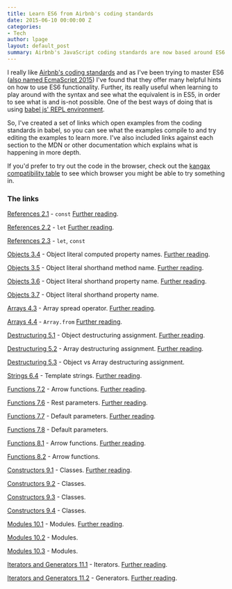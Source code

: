 ```yaml
---
title: Learn ES6 from Airbnb's coding standards
date: 2015-06-10 00:00:00 Z
categories:
- Tech
author: lpage
layout: default_post
summary: Airbnb's JavaScript coding standards are now based around ES6 and contain many guidelines to help you take advantage of its features. In this blog post I'll present some resources I created to help you learn ES6 through their guidelines.
---
```


I really like [Airbnb's coding standards][the standards] and as I've been trying to master ES6 ([also named EcmaScript 2015][es2015]) I've found that they offer many helpful hints on how to use ES6 functionality. Further, its really useful when learning to play around with the syntax and see what the equivalent is in ES5, in order to see what is and is-not possible. One of the best ways of doing that is using [babel js' REPL environment][babel repl].

So, I've created a set of links which open examples from the coding standards in babel, so you can see what the examples compile to and try editing the examples to learn more. I've also included links against each section to the MDN or other documentation which explains what is happening in more depth.

If you'd prefer to try out the code in the browser, check out the [kangax compatibility table][kangax] to see which browser you might be able to try something in.

### The links

[References 2.1][2.1] - `const` [Further reading][const].

[References 2.2][2.2] - `let` [Further reading][let].

[References 2.3][2.3] - `let`, `const`

[Objects 3.4][3.4] - Object literal computed property names. [Further reading][Object literal ES6].

[Objects 3.5][3.5] - Object literal shorthand method name. [Further reading][Object literal ES6].

[Objects 3.6][3.6] - Object literal shorthand property name. [Further reading][Object literal ES6].

[Objects 3.7][3.7] - Object literal shorthand property name.

[Arrays 4.3][4.3] - Array spread operator. [Further reading][Spread operator].

[Arrays 4.4][4.4] - `Array.from` [Further reading][Array.from].

[Destructuring 5.1][5.1] - Object destructuring assignment. [Further reading][destructuring].

[Destructuring 5.2][5.2] - Array destructuring assignment. [Further reading][destructuring].

[Destructuring 5.3][5.3] - Object vs Array destructuring assignment.

[Strings 6.4][6.4] - Template strings. [Further reading][template strings].

[Functions 7.2][7.2] - Arrow functions. [Further reading][arrow functions].

[Functions 7.6][7.6] - Rest parameters. [Further reading][rest parameters].

[Functions 7.7][7.7] - Default parameters. [Further reading][default parameters].

[Functions 7.8][7.8] - Default parameters.

[Functions 8.1][8.1] - Arrow functions. [Further reading][arrow functions].

[Functions 8.2][8.2] - Arrow functions.

[Constructors 9.1][9.1] - Classes. [Further reading][classes].

[Constructors 9.2][9.2] - Classes.

[Constructors 9.3][9.3] - Classes.

[Constructors 9.4][9.4] - Classes.

[Modules 10.1][10.1] - Modules. [Further reading][modules].

[Modules 10.2][10.2] - Modules.

[Modules 10.3][10.3] - Modules.

[Iterators and Generators 11.1][11.1] - Iterators. [Further reading][iterators].

[Iterators and Generators 11.2][11.2] - Generators. [Further reading][generators].

[the standards]: https://github.com/airbnb/javascript
[Spread operator]: https://developer.mozilla.org/en-US/docs/Web/JavaScript/Reference/Operators/Spread_operator
[Array.from]: https://developer.mozilla.org/en-US/docs/Web/JavaScript/Reference/Global_Objects/Array/from
[Object literal ES6]: https://developer.mozilla.org/en-US/docs/Web/JavaScript/Reference/Operators/Object_initializer#New_notations_in_ECMAScript_6
[const]: https://developer.mozilla.org/en-US/docs/Web/JavaScript/Reference/Statements/const
[let]: https://developer.mozilla.org/en-US/docs/Web/JavaScript/Reference/Statements/let
[destructuring]: https://developer.mozilla.org/en-US/docs/Web/JavaScript/Reference/Operators/Destructuring_assignment
[es2015]: https://esdiscuss.org/topic/javascript-2015
[babel repl]: http://babeljs.io/repl/
[template strings]: https://developer.mozilla.org/en-US/docs/Web/JavaScript/Reference/template_strings
[arrow functions]: https://developer.mozilla.org/en-US/docs/Web/JavaScript/Reference/Functions/Arrow_functions
[rest parameters]: https://developer.mozilla.org/en-US/docs/Web/JavaScript/Reference/Functions/rest_parameters
[kangax]: https://kangax.github.io/compat-table/es6/
[default parameters]: https://developer.mozilla.org/en-US/docs/Web/JavaScript/Reference/Functions/Default_parameters
[classes]: https://developer.mozilla.org/en-US/docs/Web/JavaScript/Reference/Classes
[modules]: http://www.2ality.com/2014/09/es6-modules-final.html
[iterators]: https://developer.mozilla.org/en-US/docs/Web/JavaScript/Reference/Statements/for...of
[generators]: https://developer.mozilla.org/en-US/docs/Web/JavaScript/Reference/Statements/function*
[2.1]: http://babeljs.io/repl/#?experimental=true&evaluate=true&loose=false&spec=false&code=%2F%2F%20References%20-%20https%3A%2F%2Fgithub.com%2Fairbnb%2Fjavascript%232.1%0A%0A%2F%2F%20Use%20const%20for%20all%20of%20your%20references%3B%20avoid%20using%20var.%0A%2F%2F%20%20%20Why%3F%20This%20ensures%20that%20you%20can%27t%20reassign%20your%20references%20(mutation)%2C%20which%20can%20lead%20to%20bugs%20and%20difficult%20to%20comprehend%20code.%0A%0A%2F%2F%20bad%0Avar%20a%20%3D%201%3B%0Avar%20b%20%3D%202%3B%0A%0A%2F%2F%20good%0Aconst%20c%20%3D%201%3B%0Aconst%20d%20%3D%202%3B%0A
[2.2]: http://babeljs.io/repl/#?experimental=true&evaluate=true&loose=false&spec=false&code=%2F%2F%20References%20-%20https%3A%2F%2Fgithub.com%2Fairbnb%2Fjavascript%232.2%0A%0A%2F%2F%20If%20you%20must%20mutate%20references%2C%20use%20let%20instead%20of%20var.%0A%2F%2F%20%20%20Why%3F%20let%20is%20block-scoped%20rather%20than%20function-scoped%20like%20var.%0A%20%20%0A%2F%2F%20bad%0Avar%20counta%20%3D%201%3B%0Aif%20(true)%20%7B%0A%20%20counta%20%2B%3D%201%3B%0A%7D%0A%0A%2F%2F%20good%2C%20use%20the%20let.%0Alet%20countb%20%3D%201%3B%0Aif%20(true)%20%7B%0A%20%20countb%20%2B%3D%201%3B%0A%7D%0A
[2.3]: http://babeljs.io/repl/#?experimental=true&evaluate=true&loose=false&spec=false&code=%2F%2F%20References%20-%20https%3A%2F%2Fgithub.com%2Fairbnb%2Fjavascript%232.3%0A%0A%2F%2F%20Note%20that%20both%20let%20and%20const%20are%20block-scoped.%0A%0A%2F%2F%20const%20and%20let%20only%20exist%20in%20the%20blocks%20they%20are%20defined%20in.%0A%7B%0A%20%20let%20e%20%3D%201%3B%0A%20%20const%20f%20%3D%201%3B%0A%7D%0Aconsole.log(e)%3B%20%2F%2F%20ReferenceError%0Aconsole.log(f)%3B%20%2F%2F%20ReferenceError
[3.4]: http://babeljs.io/repl/#?experimental=false&evaluate=true&loose=false&spec=false&code=%2F%2F%20Objects%20-%20https%3A%2F%2Fgithub.com%2Fairbnb%2Fjavascript%233.4%0A%0A%2F%2F%20Use%20computed%20property%20names%20when%20creating%20objects%20with%20dynamic%20property%20names.%0A%2F%2F%20%20%20Why%3F%20They%20allow%20you%20to%20define%20all%20the%20properties%20of%20an%20object%20in%20one%20place.%0A%0A%20%20function%20getKey(k)%20%7B%0A%20%20%20%20return%20%60a%20key%20named%20%24%7Bk%7D%60%3B%0A%20%20%7D%0A%0A%20%20%2F%2F%20bad%0A%20%20const%20obja%20%3D%20%7B%0A%20%20%20%20id%3A%205%2C%0A%20%20%20%20name%3A%20%27San%20Francisco%27%2C%0A%20%20%7D%3B%0A%20%20obja%5BgetKey(%27enabled%27)%5D%20%3D%20true%3B%0A%0A%20%20%2F%2F%20good%0A%20%20const%20objb%20%3D%20%7B%0A%20%20%20%20id%3A%205%2C%0A%20%20%20%20name%3A%20%27San%20Francisco%27%2C%0A%20%20%20%20%5BgetKey(%27enabled%27)%5D%3A%20true%2C%0A%20%20%7D%3B
[3.5]: http://babeljs.io/repl/#?experimental=false&evaluate=true&loose=false&spec=false&code=%2F%2F%20Objects%20-%20https%3A%2F%2Fgithub.com%2Fairbnb%2Fjavascript%233.5%0A%0A%2F%2F%20Use%20object%20method%20shorthand.%0A%0A%2F%2F%20bad%0Aconst%20atoma%20%3D%20%7B%0A%20%20value%3A%201%2C%0A%0A%20%20addValue%3A%20function%20(value)%20%7B%0A%20%20%20%20return%20atom.value%20%2B%20value%3B%0A%20%20%7D%2C%0A%7D%3B%0A%0A%2F%2F%20good%0Aconst%20atomb%20%3D%20%7B%0A%20%20value%3A%201%2C%0A%0A%20%20addValue(value)%20%7B%0A%20%20%20%20return%20atom.value%20%2B%20value%3B%0A%20%20%7D%2C%0A%7D%3B
[3.6]: http://babeljs.io/repl/#?experimental=false&evaluate=true&loose=false&spec=false&code=%2F%2F%20Objects%20-%20https%3A%2F%2Fgithub.com%2Fairbnb%2Fjavascript%233.6%0A%0A%2F%2F%20Use%20property%20value%20shorthand.%0A%2F%2F%20%20%20Why%3F%20It%20is%20shorter%20to%20write%20and%20descriptive.%0A%0A%20%20const%20lukeSkywalker%20%3D%20%27Luke%20Skywalker%27%3B%0A%0A%20%20%2F%2F%20bad%0A%20%20const%20obja%20%3D%20%7B%0A%20%20%20%20lukeSkywalker%3A%20lukeSkywalker%0A%20%20%7D%3B%0A%0A%20%20%2F%2F%20good%0A%20%20const%20objb%20%3D%20%7B%0A%20%20%20%20lukeSkywalker%0A%20%20%7D%3B
[3.7]: http://babeljs.io/repl/#?experimental=false&evaluate=true&loose=false&spec=false&code=%2F%2F%20Objects%20-%20https%3A%2F%2Fgithub.com%2Fairbnb%2Fjavascript%233.7%0A%0A%2F%2F%20Group%20your%20shorthand%20properties%20at%20the%20beginning%20of%20your%20object%20declaration.%0A%2F%2F%20%20%20Why%3F%20It%27s%20easier%20to%20tell%20which%20properties%20are%20using%20the%20shorthand.%0A%0Aconst%20anakinSkywalker%20%3D%20%27Anakin%20Skywalker%27%3B%0Aconst%20lukeSkywalker%20%3D%20%27Luke%20Skywalker%27%3B%0A%0A%2F%2F%20bad%0Aconst%20obja%20%3D%20%7B%0A%20%20episodeOne%3A%201%2C%0A%20%20twoJedisWalkIntoACantina%3A%202%2C%0A%20%20lukeSkywalker%2C%0A%20%20episodeThree%3A%203%2C%0A%20%20mayTheFourth%3A%204%2C%0A%20%20anakinSkywalker%2C%0A%7D%3B%0A%0A%2F%2F%20good%0Aconst%20objb%20%3D%20%7B%0A%20%20lukeSkywalker%2C%0A%20%20anakinSkywalker%2C%0A%20%20episodeOne%3A%201%2C%0A%20%20twoJedisWalkIntoACantina%3A%202%2C%0A%20%20episodeThree%3A%203%2C%0A%20%20mayTheFourth%3A%204%2C%0A%7D%3B
[4.3]: http://babeljs.io/repl/#?experimental=false&evaluate=true&loose=true&spec=false&code=%2F%2F%20Arrays%20-%20https%3A%2F%2Fgithub.com%2Fairbnb%2Fjavascript%234.3%0A%0A%2F%2F%20Use%20array%20spreads%20...%20to%20copy%20arrays.%0A%0A%2F%2F%20bad%0Aconst%20len%20%3D%20items.length%3B%0Aconst%20itemsCopy%20%3D%20%5B%5D%3B%0Alet%20i%3B%0A%0Afor%20(i%20%3D%200%3B%20i%20%3C%20len%3B%20i%2B%2B)%20%7B%0A%20%20itemsCopy%5Bi%5D%20%3D%20items%5Bi%5D%3B%0A%7D%0A%0A%2F%2F%20good%0Aconst%20itemsCopyb%20%3D%20%5B...items%5D%3B
[4.4]: http://babeljs.io/repl/#?experimental=false&evaluate=true&loose=true&spec=false&code=%2F%2F%20Arrays%20-%20https%3A%2F%2Fgithub.com%2Fairbnb%2Fjavascript%234.4%0A%0A%2F%2F%20To%20convert%20an%20array-like%20object%20to%20an%20array%2C%20use%20Array%23from.%0A%0Aconst%20foo%20%3D%20document.querySelectorAll(%27.foo%27)%3B%0Aconst%20nodes%20%3D%20Array.from(foo)%3B
[5.1]: http://babeljs.io/repl/#?experimental=false&evaluate=true&loose=true&spec=false&code=%2F%2F%20Arrays%20-%20https%3A%2F%2Fgithub.com%2Fairbnb%2Fjavascript%235.1%0A%0A%2F%2F%20Use%20object%20destructuring%20when%20accessing%20and%20using%20multiple%20properties%20of%20an%20object.%0A%2F%2F%20%20%20Why%3F%20Destructuring%20saves%20you%20from%20creating%20temporary%20references%20for%20those%20properties.%0A%0A%20%20%2F%2F%20bad%0A%20%20function%20getFullName(user)%20%7B%0A%20%20%20%20const%20firstName%20%3D%20user.firstName%3B%0A%20%20%20%20const%20lastName%20%3D%20user.lastName%3B%0A%0A%20%20%20%20return%20%60%24%7BfirstName%7D%20%24%7BlastName%7D%60%3B%0A%20%20%7D%0A%0A%20%20%2F%2F%20good%0A%20%20function%20getFullName(obj)%20%7B%0A%20%20%20%20const%20%7B%20firstName%2C%20lastName%20%7D%20%3D%20obj%3B%0A%20%20%20%20return%20%60%24%7BfirstName%7D%20%24%7BlastName%7D%60%3B%0A%20%20%7D%0A%0A%20%20%2F%2F%20best%0A%20%20function%20getFullName(%7B%20firstName%2C%20lastName%20%7D)%20%7B%0A%20%20%20%20return%20%60%24%7BfirstName%7D%20%24%7BlastName%7D%60%3B%0A%20%20%7D
[5.2]: http://babeljs.io/repl/#?experimental=false&evaluate=true&loose=true&spec=false&code=%2F%2F%20Arrays%20-%20https%3A%2F%2Fgithub.com%2Fairbnb%2Fjavascript%235.2%0A%0A%2F%2F%20Use%20array%20destructuring.%0A%0Aconst%20arr%20%3D%20%5B1%2C%202%2C%203%2C%204%5D%3B%0A%0A%2F%2F%20bad%0Aconst%20firsta%20%3D%20arr%5B0%5D%3B%0Aconst%20seconda%20%3D%20arr%5B1%5D%3B%0A%0A%2F%2F%20good%0Aconst%20%5Bfirst%2C%20second%5D%20%3D%20arr%3B
[5.3]: http://babeljs.io/repl/#?experimental=false&evaluate=true&loose=true&spec=false&code=%2F%2F%20Arrays%20-%20https%3A%2F%2Fgithub.com%2Fairbnb%2Fjavascript%235.3%0A%0A%2F%2F%20Use%20object%20destructuring%20for%20multiple%20return%20values%2C%20not%20array%20destructuring.%0A%2F%2F%20%20%20Why%3F%20You%20can%20add%20new%20properties%20over%20time%20or%20change%20the%20order%20of%20things%20without%20breaking%20call%20sites.%0A%0A%2F%2F%20bad%0A%0Afunction%20processInput(input)%20%7B%0A%20%20%2F%2F%20then%20a%20miracle%20occurs%0A%20%20return%20%5Bleft%2C%20right%2C%20top%2C%20bottom%5D%3B%0A%7D%0A%0A%2F%2F%20the%20caller%20needs%20to%20think%20about%20the%20order%20of%20return%20data%0Aconst%20%5Bleft%2C%2C%2C%20bottom%5D%20%3D%20processInput(input)%3B%0A%0A%2F%2F%20good%0Afunction%20processInput(input)%20%7B%0A%20%20%2F%2F%20then%20a%20miracle%20occurs%0A%20%20return%20%7B%20left%2C%20right%2C%20top%2C%20bottom%20%7D%3B%0A%7D%0A%0A%2F%2F%20the%20caller%20selects%20only%20the%20data%20they%20need%0Aconst%20%7B%20left%2C%20right%20%7D%20%3D%20processInput(input)%3B%0A
[6.4]: http://babeljs.io/repl/#?experimental=false&evaluate=true&loose=true&spec=false&code=%2F%2F%20Strings%20-%20https%3A%2F%2Fgithub.com%2Fairbnb%2Fjavascript%236.4%0A%0A%2F%2F%20When%20programmatically%20building%20up%20strings%2C%20use%20template%20strings%20instead%20of%20concatenation.%0A%2F%2F%20%20%20Why%3F%20Template%20strings%20give%20you%20a%20readable%2C%20concise%20syntax%20with%20proper%20newlines%20and%20string%20interpolation%20features.%0A%0A%2F%2F%20bad%0Afunction%20sayHi(name)%20%7B%0A%20%20return%20%27How%20are%20you%2C%20%27%20%2B%20name%20%2B%20%27%3F%27%3B%0A%7D%0A%0A%2F%2F%20bad%0Afunction%20sayHi(name)%20%7B%0A%20%20return%20%5B%27How%20are%20you%2C%20%27%2C%20name%2C%20%27%3F%27%5D.join()%3B%0A%7D%0A%0A%2F%2F%20good%0Afunction%20sayHi(name)%20%7B%0A%20%20return%20%60How%20are%20you%2C%20%24%7Bname%7D%3F%60%3B%0A%7D
[7.2]: http://babeljs.io/repl/#?experimental=false&evaluate=true&loose=true&spec=false&code=%2F%2F%20Functions%20-%20https%3A%2F%2Fgithub.com%2Fairbnb%2Fjavascript%237.2%0A%0A%2F%2F%20Function%20expressions%3A%0A%0A%2F%2F%20immediately-invoked%20function%20expression%20(IIFE)%0A(()%20%3D%3E%20%7B%0A%20%20console.log(%27Welcome%20to%20the%20Internet.%20Please%20follow%20me.%27)%3B%0A%7D)()%3B
[7.6]: http://babeljs.io/repl/#?experimental=false&evaluate=true&loose=true&spec=false&code=%2F%2F%20Functions%20-%20https%3A%2F%2Fgithub.com%2Fairbnb%2Fjavascript%237.6%0A%0A%2F%2F%20Never%20use%20arguments%2C%20opt%20to%20use%20rest%20syntax%20...%20instead.%0A%2F%2F%20%20%20Why%3F%20...%20is%20explicit%20about%20which%20arguments%20you%20want%20pulled.%20Plus%20rest%20arguments%20are%20a%20real%20Array%20and%20not%20Array-like%20like%20arguments.%0A%0A%2F%2F%20bad%0Afunction%20concatenateAll()%20%7B%0A%20%20const%20args%20%3D%20Array.prototype.slice.call(arguments)%3B%0A%20%20return%20args.join(%27%27)%3B%0A%7D%0A%0A%2F%2F%20good%0Afunction%20concatenateAll(...args)%20%7B%0A%20%20return%20args.join(%27%27)%3B%0A%7D
[7.7]: http://babeljs.io/repl/#?experimental=false&evaluate=true&loose=true&spec=false&code=%2F%2F%20Functions%20-%20https%3A%2F%2Fgithub.com%2Fairbnb%2Fjavascript%237.7%0A%0A%2F%2F%20Use%20default%20parameter%20syntax%20rather%20than%20mutating%20function%20arguments.%0A%0A%2F%2F%20really%20bad%0Afunction%20handleThings(opts)%20%7B%0A%20%20%2F%2F%20No!%20We%20shouldn%27t%20mutate%20function%20arguments.%0A%20%20%2F%2F%20Double%20bad%3A%20if%20opts%20is%20falsy%20it%27ll%20be%20set%20to%20an%20object%20which%20may%0A%20%20%2F%2F%20be%20what%20you%20want%20but%20it%20can%20introduce%20subtle%20bugs.%0A%20%20opts%20%3D%20opts%20%7C%7C%20%7B%7D%3B%0A%20%20%2F%2F%20...%0A%7D%0A%0A%2F%2F%20still%20bad%0Afunction%20handleThings(opts)%20%7B%0A%20%20if%20(opts%20%3D%3D%3D%20void%200)%20%7B%0A%20%20%20%20opts%20%3D%20%7B%7D%3B%0A%20%20%7D%0A%20%20%2F%2F%20...%0A%7D%0A%0A%2F%2F%20good%0Afunction%20handleThings(opts%20%3D%20%7B%7D)%20%7B%0A%20%20%2F%2F%20...%0A%7D%0A
[7.8]: http://babeljs.io/repl/#?experimental=false&evaluate=true&loose=true&spec=false&code=%2F%2F%20Functions%20-%20https%3A%2F%2Fgithub.com%2Fairbnb%2Fjavascript%237.8%0A%0A%2F%2F%20Avoid%20side%20effects%20with%20default%20parameters%0A%2F%2F%20%20%20Why%3F%20They%20are%20confusing%20to%20reason%20about.%0A%0Avar%20b%20%3D%201%3B%0A%2F%2F%20bad%0Afunction%20count(a%20%3D%20b%2B%2B)%20%7B%0A%20%20console.log(a)%3B%0A%7D%0Acount()%3B%20%20%2F%2F%201%0Acount()%3B%20%20%2F%2F%202%0Acount(3)%3B%20%2F%2F%203%0Acount()%3B%20%20%2F%2F%203
[8.1]: http://babeljs.io/repl/#?experimental=false&evaluate=true&loose=true&spec=false&code=%2F%2F%20Arrow%20Functions%20-%20https%3A%2F%2Fgithub.com%2Fairbnb%2Fjavascript%238.1%0A%0A%2F%2F%20When%20you%20must%20use%20function%20expressions%20(as%20when%20passing%20an%20anonymous%20function)%2C%20use%20arrow%20function%20notation.%0A%2F%2F%20%20%20Why%3F%20It%20creates%20a%20version%20of%20the%20function%20that%20executes%20in%20the%20context%20of%20this%2C%20which%20is%20usually%20what%20you%20want%2C%20and%20is%20a%20more%20concise%20syntax.%0A%2F%2F%20%20%20Why%20not%3F%20If%20you%20have%20a%20fairly%20complicated%20function%2C%20you%20might%20move%20that%20logic%20out%20into%20its%20own%20function%20declaration.%0A%0A%2F%2F%20bad%0A%5B1%2C%202%2C%203%5D.map(function%20(x)%20%7B%0A%20%20return%20x%20*%20x%3B%0A%7D)%3B%0A%0A%2F%2F%20good%0A%5B1%2C%202%2C%203%5D.map((x)%20%3D%3E%20%7B%0A%20%20return%20x%20*%20x%3B%0A%7D)%3B
[8.2]: http://babeljs.io/repl/#?experimental=false&evaluate=true&loose=true&spec=false&code=%2F%2F%20Arrow%20Functions%20-%20https%3A%2F%2Fgithub.com%2Fairbnb%2Fjavascript%238.1%0A%0A%2F%2F%20If%20the%20function%20body%20fits%20on%20one%20line%20and%20there%20is%20only%20a%20single%20argument%2C%20feel%20free%20to%20omit%20the%20braces%20and%20parentheses%2C%20and%20use%20the%20implicit%20return.%20Otherwise%2C%20add%20the%20parentheses%2C%20braces%2C%20and%20use%20a%20return%20statement.%0A%2F%2F%20%20%20Why%3F%20Syntactic%20sugar.%20It%20reads%20well%20when%20multiple%20functions%20are%20chained%20together.%0A%2F%2F%20%20%20Why%20not%3F%20If%20you%20plan%20on%20returning%20an%20object.%0A%0A%2F%2F%20good%0A%5B1%2C%202%2C%203%5D.map(x%20%3D%3E%20x%20*%20x)%3B%0A%0A%2F%2F%20good%0A%5B1%2C%202%2C%203%5D.reduce((total%2C%20n)%20%3D%3E%20%7B%0A%20%20return%20total%20%2B%20n%3B%0A%7D%2C%200)%3B
[9.1]: http://babeljs.io/repl/#?experimental=false&evaluate=true&loose=true&spec=false&code=%2F%2F%20Constructors%20-%20https%3A%2F%2Fgithub.com%2Fairbnb%2Fjavascript%239.1%0A%0A%2F%2F%20Always%20use%20class.%20Avoid%20manipulating%20prototype%20directly.%0A%2F%2F%20%20%20Why%3F%20class%20syntax%20is%20more%20concise%20and%20easier%20to%20reason%20about.%0A%0A%2F%2F%20bad%0Afunction%20QueueA(contents%20%3D%20%5B%5D)%20%7B%0A%20%20this._queue%20%3D%20%5B...contents%5D%3B%0A%7D%0AQueueA.prototype.pop%20%3D%20function()%20%7B%0A%20%20const%20value%20%3D%20this._queue%5B0%5D%3B%0A%20%20this._queue.splice(0%2C%201)%3B%0A%20%20return%20value%3B%0A%7D%0A%0A%2F%2F%20good%0Aclass%20Queue%20%7B%0A%20%20constructor(contents%20%3D%20%5B%5D)%20%7B%0A%20%20%20%20this._queue%20%3D%20%5B...contents%5D%3B%0A%20%20%7D%0A%20%20pop()%20%7B%0A%20%20%20%20const%20value%20%3D%20this._queue%5B0%5D%3B%0A%20%20%20%20this._queue.splice(0%2C%201)%3B%0A%20%20%20%20return%20value%3B%0A%20%20%7D%0A%7D
[9.2]: http://babeljs.io/repl/#?experimental=false&evaluate=true&loose=true&spec=false&code=%2F%2F%20Constructors%20-%20https%3A%2F%2Fgithub.com%2Fairbnb%2Fjavascript%239.2%0A%0A%2F%2F%20Use%20extends%20for%20inheritance.%0A%2F%2F%20%20%20Why%3F%20It%20is%20a%20built-in%20way%20to%20inherit%20prototype%20functionality%20without%20breaking%20instanceof.%0A%0A%2F%2F%20bad%0Aconst%20inherits%20%3D%20require(%27inherits%27)%3B%0Afunction%20PeekableQueueA(contents)%20%7B%0A%20%20Queue.apply(this%2C%20contents)%3B%0A%7D%0Ainherits(PeekableQueueA%2C%20Queue)%3B%0APeekableQueueA.prototype.peek%20%3D%20function()%20%7B%0A%20%20return%20this._queue%5B0%5D%3B%0A%7D%0A%0A%20%20%2F%2F%20good%0Aclass%20PeekableQueue%20extends%20Queue%20%7B%0A%20%20peek()%20%7B%0A%20%20%20%20return%20this._queue%5B0%5D%3B%0A%20%20%7D%0A%7D
[9.3]: http://babeljs.io/repl/#?experimental=false&evaluate=true&loose=true&spec=false&code=%2F%2F%20Constructors%20-%20https%3A%2F%2Fgithub.com%2Fairbnb%2Fjavascript%239.3%0A%0A%2F%2F%20Methods%20can%20return%20this%20to%20help%20with%20method%20chaining.%0A%0A%2F%2F%20bad%0AJedi.prototype.jump%20%3D%20function()%20%7B%0A%20%20this.jumping%20%3D%20true%3B%0A%20%20return%20true%3B%0A%7D%3B%0A%0AJedi.prototype.setHeight%20%3D%20function(height)%20%7B%0A%20%20this.height%20%3D%20height%3B%0A%7D%3B%0A%0Aconst%20luke%20%3D%20new%20Jedi()%3B%0Aluke.jump()%3B%20%2F%2F%20%3D%3E%20true%0Aluke.setHeight(20)%3B%20%2F%2F%20%3D%3E%20undefined%0A%0A%2F%2F%20good%0Aclass%20Jedi%20%7B%0A%20%20jump()%20%7B%0A%20%20%20%20this.jumping%20%3D%20true%3B%0A%20%20%20%20return%20this%3B%0A%20%20%7D%0A%0A%20%20setHeight(height)%20%7B%0A%20%20%20%20this.height%20%3D%20height%3B%0A%20%20%20%20return%20this%3B%0A%20%20%7D%0A%7D%0A%0Aconst%20luke%20%3D%20new%20Jedi()%3B%0A%0Aluke.jump()%0A%20%20.setHeight(20)%3B
[9.4]: http://babeljs.io/repl/#?experimental=false&evaluate=true&loose=true&spec=false&code=%2F%2F%20Constructors%20-%20https%3A%2F%2Fgithub.com%2Fairbnb%2Fjavascript%239.4%0A%0A%2F%2F%20It%27s%20okay%20to%20write%20a%20custom%20toString()%20method%2C%20just%20make%20sure%20it%20works%20successfully%20and%20causes%20no%20side%20effects.%0A%0Aclass%20Jedi%20%7B%0A%20%20contructor(options%20%3D%20%7B%7D)%20%7B%0A%20%20%20%20this.name%20%3D%20options.name%20%7C%7C%20%27no%20name%27%3B%0A%20%20%7D%0A%0A%20%20getName()%20%7B%0A%20%20%20%20return%20this.name%3B%0A%20%20%7D%0A%0A%20%20toString()%20%7B%0A%20%20%20%20return%20%60Jedi%20-%20%24%7Bthis.getName()%7D%60%3B%0A%20%20%7D%0A%7D
[10.1]: http://babeljs.io/repl/#?experimental=false&evaluate=true&loose=true&spec=false&code=%2F%2F%20Modules%20-%20https%3A%2F%2Fgithub.com%2Fairbnb%2Fjavascript%2310.1%0A%0A%2F%2F%20Always%20use%20modules%20(import%2Fexport)%20over%20a%20non-standard%20module%20system.%20You%20can%20always%20transpile%20to%20your%20preferred%20module%20system.%0A%2F%2F%20%20%20Why%3F%20Modules%20are%20the%20future%2C%20let%27s%20start%20using%20the%20future%20now.%0A%0A%20%2F%2F%20bad%0Aconst%20AirbnbStyleGuide%20%3D%20require(%27.%2FAirbnbStyleGuide%27)%3B%0Amodule.exports%20%3D%20AirbnbStyleGuide.es6%3B%0A%0A%2F%2F%20ok%0Aimport%20AirbnbStyleGuide2%20from%20%27.%2FAirbnbStyleGuide%27%3B%0Aexport%20default%20AirbnbStyleGuide2.es6%3B%0A%0A%2F%2F%20best%0Aimport%20%7B%20es6%20%7D%20from%20%27.%2FAirbnbStyleGuide%27%3B%0Aexport%20default%20es6%3B
[10.2]: http://babeljs.io/repl/#?experimental=false&evaluate=true&loose=true&spec=false&code=%2F%2F%20Modules%20-%20https%3A%2F%2Fgithub.com%2Fairbnb%2Fjavascript%2310.2%0A%0A%2F%2F%20Do%20not%20use%20wildcard%20imports.%0A%2F%2F%20%20%20Why%3F%20This%20makes%20sure%20you%20have%20a%20single%20default%20export.%0A%0A%20%20%2F%2F%20bad%0A%20%20import%20*%20as%20AirbnbStyleGuide%20from%20%27.%2FAirbnbStyleGuide%27%3B%0A%0A%20%20%2F%2F%20good%0A%20%20import%20AirbnbStyleGuide2%20from%20%27.%2FAirbnbStyleGuide%27%3B
[10.3]: http://babeljs.io/repl/#?experimental=false&evaluate=true&loose=true&spec=false&code=%2F%2F%20Modules%20-%20https%3A%2F%2Fgithub.com%2Fairbnb%2Fjavascript%2310.3%0A%0A%2F%2F%20And%20do%20not%20export%20directly%20from%20an%20import.%0A%2F%2F%20%20%20Why%3F%20Although%20the%20one-liner%20is%20concise%2C%20having%20one%20clear%20way%20to%20import%20and%20one%20clear%20way%20to%20export%20makes%20things%20consistent.%0A%0A%20%2F%2F%20bad%0A%2F%2F%20filename%20es6.js%0Aexport%20%7B%20es6%20as%20default%20%7D%20from%20%27.%2FairbnbStyleGuide%27%3B%0A%0A%2F%2F%20good%0A%2F%2F%20filename%20es6.js%0Aimport%20%7B%20es6%20%7D%20from%20%27.%2FAirbnbStyleGuide%27%3B%0Aexport%20default%20es6%3B
[11.1]: http://babeljs.io/repl/#?experimental=false&evaluate=true&loose=true&spec=false&code=%2F%2F%20Iterators%20%26%20Generators%20-%20https%3A%2F%2Fgithub.com%2Fairbnb%2Fjavascript%2311.1%0A%0A%2F%2F%20Don%27t%20use%20iterators.%20Prefer%20JavaScript%27s%20higher-order%20functions%20like%20map()%20and%20reduce()%20instead%20of%20loops%20like%20for-of.%0A%2F%2F%20%20%20Why%3F%20This%20enforces%20our%20immutable%20rule.%20Dealing%20with%20pure%20functions%20that%20return%20values%20is%20easier%20to%20reason%20about%20than%20side-effects.%0A%0Aconst%20numbers%20%3D%20%5B1%2C%202%2C%203%2C%204%2C%205%5D%3B%0A%0A%2F%2F%20bad%0Alet%20suma%20%3D%200%3B%0Afor%20(let%20num%20of%20numbers)%20%7B%0A%20%20suma%20%2B%3D%20num%3B%0A%7D%0A%0Asuma%20%3D%3D%3D%2015%3B%0A%0A%2F%2F%20good%0Alet%20sumb%20%3D%200%3B%0Anumbers.forEach((num)%20%3D%3E%20sumb%20%2B%3D%20num)%3B%0Asumb%20%3D%3D%3D%2015%3B%0A%0A%2F%2F%20best%20(use%20the%20functional%20force)%0Aconst%20sumc%20%3D%20numbers.reduce((total%2C%20num)%20%3D%3E%20total%20%2B%20num%2C%200)%3B%0Asumc%20%3D%3D%3D%2015%3B
[11.2]: http://babeljs.io/repl/#?experimental=false&evaluate=true&loose=true&spec=false&code=%2F%2F%20Iterators%20%26%20Generators%20-%20https%3A%2F%2Fgithub.com%2Fairbnb%2Fjavascript%2311.1%0A%0A%2F%2F%20Don%27t%20use%20generators%20for%20now.%0A%2F%2F%20%20%20Why%3F%20They%20don%27t%20transpile%20well%20to%20ES5.%0A%0A%2F%2F%20bad%0A%0Afunction*%20argumentsGenerator()%20%7B%0A%20%20for%20(let%20i%20%3D%200%3B%20i%20%3C%20arguments.length%3B%20i%20%2B%3D%201)%20%7B%0A%20%20%20%20yield%20arguments%5Bi%5D%3B%0A%20%20%7D%0A%7D























